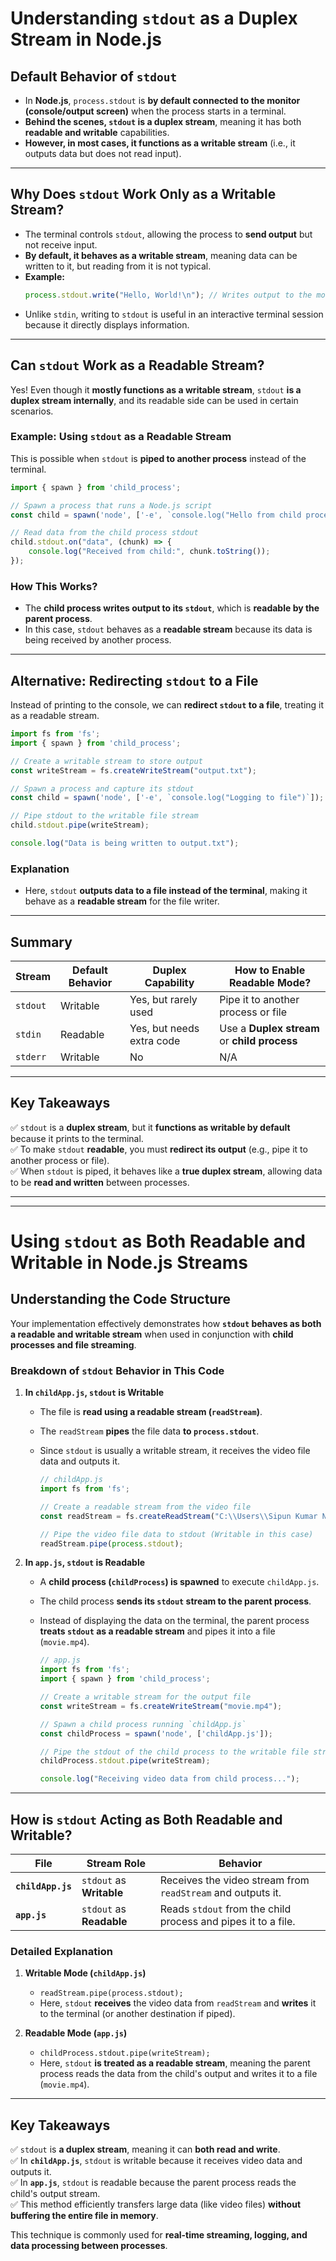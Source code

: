 # **Understanding `stdout` as a Duplex Stream in Node.js**  

## **Default Behavior of `stdout`**  
- In **Node.js**, `process.stdout` is **by default connected to the monitor (console/output screen)** when the process starts in a terminal.  
- **Behind the scenes, `stdout` is a duplex stream**, meaning it has both **readable and writable** capabilities.  
- **However, in most cases, it functions as a writable stream** (i.e., it outputs data but does not read input).  

---

## **Why Does `stdout` Work Only as a Writable Stream?**  
- The terminal controls `stdout`, allowing the process to **send output** but not receive input.  
- **By default, it behaves as a writable stream**, meaning data can be written to it, but reading from it is not typical.  
- **Example:**  
  ```javascript
  process.stdout.write("Hello, World!\n"); // Writes output to the monitor
  ```
- Unlike `stdin`, writing to `stdout` is useful in an interactive terminal session because it directly displays information.  

---

## **Can `stdout` Work as a Readable Stream?**  
Yes! Even though it **mostly functions as a writable stream**, `stdout` **is a duplex stream internally**, and its readable side can be used in certain scenarios.  

### **Example: Using `stdout` as a Readable Stream**  
This is possible when `stdout` is **piped to another process** instead of the terminal.  

```javascript
import { spawn } from 'child_process';

// Spawn a process that runs a Node.js script
const child = spawn('node', ['-e', `console.log("Hello from child process")`]);

// Read data from the child process stdout
child.stdout.on("data", (chunk) => {
    console.log("Received from child:", chunk.toString());
});
```

### **How This Works?**  
- The **child process writes output to its `stdout`**, which is **readable by the parent process**.  
- In this case, `stdout` behaves as a **readable stream** because its data is being received by another process.  

---

## **Alternative: Redirecting `stdout` to a File**  
Instead of printing to the console, we can **redirect `stdout` to a file**, treating it as a readable stream.  

```javascript
import fs from 'fs';
import { spawn } from 'child_process';

// Create a writable stream to store output
const writeStream = fs.createWriteStream("output.txt");

// Spawn a process and capture its stdout
const child = spawn('node', ['-e', `console.log("Logging to file")`]);

// Pipe stdout to the writable file stream
child.stdout.pipe(writeStream);

console.log("Data is being written to output.txt");
```

### **Explanation**  
- Here, `stdout` **outputs data to a file instead of the terminal**, making it behave as a **readable stream** for the file writer.  

---

## **Summary**  
| Stream | Default Behavior | Duplex Capability | How to Enable Readable Mode? |
|--------|----------------|----------------|----------------------|
| `stdout` | Writable | Yes, but rarely used | Pipe it to another process or file |
| `stdin` | Readable | Yes, but needs extra code | Use a **Duplex stream** or **child process** |
| `stderr` | Writable | No | N/A |

---

## **Key Takeaways**  
✅ `stdout` is a **duplex stream**, but it **functions as writable by default** because it prints to the terminal.  
✅ To make `stdout` **readable**, you must **redirect its output** (e.g., pipe it to another process or file).  
✅ When `stdout` is piped, it behaves like a **true duplex stream**, allowing data to be **read and written** between processes.  



---



---




# **Using `stdout` as Both Readable and Writable in Node.js Streams**  

## **Understanding the Code Structure**  

Your implementation effectively demonstrates how **`stdout` behaves as both a readable and writable stream** when used in conjunction with **child processes and file streaming**.  

### **Breakdown of `stdout` Behavior in This Code**  

1. **In `childApp.js`, `stdout` is Writable**  
   - The file is **read using a readable stream (`readStream`)**.  
   - The `readStream` **pipes** the file data **to `process.stdout`**.  
   - Since `stdout` is usually a writable stream, it receives the video file data and outputs it.  
     
     ```javascript
     // childApp.js
     import fs from 'fs';

     // Create a readable stream from the video file
     const readStream = fs.createReadStream("C:\\Users\\Sipun Kumar Nanda\\Downloads\\Game.Changer.2025.720p.HEVC.DS4K.WEB-DL.Hindi.5.1-Telugu.x265-HDHub4u.Tv.mkv");

     // Pipe the video file data to stdout (Writable in this case)
     readStream.pipe(process.stdout);
     ```

2. **In `app.js`, `stdout` is Readable**  
   - A **child process (`childProcess`) is spawned** to execute `childApp.js`.  
   - The child process **sends its `stdout` stream to the parent process**.  
   - Instead of displaying the data on the terminal, the parent process **treats `stdout` as a readable stream** and pipes it into a file (`movie.mp4`).  

     ```javascript
     // app.js
     import fs from 'fs';
     import { spawn } from 'child_process';

     // Create a writable stream for the output file
     const writeStream = fs.createWriteStream("movie.mp4");

     // Spawn a child process running `childApp.js`
     const childProcess = spawn('node', ['childApp.js']);

     // Pipe the stdout of the child process to the writable file stream
     childProcess.stdout.pipe(writeStream);

     console.log("Receiving video data from child process...");
     ```

---

## **How is `stdout` Acting as Both Readable and Writable?**  

| **File**       | **Stream Role** | **Behavior**  |
|---------------|--------------|-------------|
| **`childApp.js`** | `stdout` as **Writable** | Receives the video stream from `readStream` and outputs it. |
| **`app.js`**   | `stdout` as **Readable**  | Reads `stdout` from the child process and pipes it to a file. |

### **Detailed Explanation**  

1. **Writable Mode (`childApp.js`)**  
   - `readStream.pipe(process.stdout);`  
   - Here, `stdout` **receives** the video data from `readStream` and **writes** it to the terminal (or another destination if piped).  
   
2. **Readable Mode (`app.js`)**  
   - `childProcess.stdout.pipe(writeStream);`  
   - Here, `stdout` **is treated as a readable stream**, meaning the parent process reads the data from the child's output and writes it to a file (`movie.mp4`).  

---

## **Key Takeaways**  

✅ `stdout` is **a duplex stream**, meaning it can **both read and write**.  
✅ In **`childApp.js`**, `stdout` is writable because it receives video data and outputs it.  
✅ In **`app.js`**, `stdout` is readable because the parent process reads the child's output stream.  
✅ This method efficiently transfers large data (like video files) **without buffering the entire file in memory**.  

This technique is commonly used for **real-time streaming, logging, and data processing between processes**.